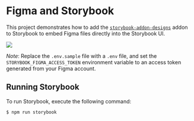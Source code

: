 # Figma and Storybook

This project demonstrates how to add the [`storybook-addon-designs`](https://storybook.js.org/addons/storybook-addon-designs) addon to Storybook to embed Figma files directly into the Storybook UI.

![](https://www.dl.dropboxusercontent.com/s/gjceu5vr45opx85/Screen%20Shot%202022-05-10%20at%2011.46.38%20PM.png)

*Note*: Replace the `.env.sample` file with a `.env` file, and set the `STORYBOOK_FIGMA_ACCESS_TOKEN` environment variable to an access token generated from your Figma account.

## Running Storybook

To run Storybook, execute the following command:

```shell
$ npm run storybook
```